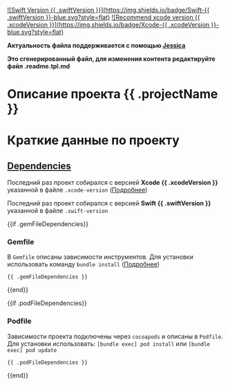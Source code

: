 [![Swift Version {{ .swiftVersion }}](https://img.shields.io/badge/Swift-{{ .swiftVersion }}-blue.svg?style=flat)](https://developer.apple.com/swift)
[![Recommend xcode version {{ .xcodeVersion }}](https://img.shields.io/badge/Xcode-{{ .xcodeVersion }}-blue.svg?style=flat)](https://developer.apple.com/ios)

**Актуальность файла поддерживается с помощью [Jessica](https://github.com/daskioff/jessica)**

**Это сгенерированный файл, для изменения контента редактируйте файл .readme.tpl.md**

# Описание проекта {{ .projectName }}

# Краткие данные по проекту

## [Dependencies](https://ios-factor.com/dependencies)
Последний раз проект собирался с версией **Xcode {{ .xcodeVersion }}** указанной в файле `.xcode-version` ([Подробнее](https://github.com/fastlane/ci/blob/master/docs/xcode-version.md))

Последний раз проект собирался с версией **Swift {{ .swiftVersion }}** указанной в файле `.swift-version`

{{if .gemFileDependencies}}
### Gemfile
В `Gemfile` описаны зависимости инструментов. Для установки использовать команду `bundle install` ([Подробнее](https://bundler.io/))
```
{{ .gemFileDependencies }}
```
{{end}}

{{if .podFileDependencies}}
### Podfile
Зависимости проекта подключены через `cocoapods` и описаны в `Podfile`. Для установки использовать: `[bundle exec] pod install` или `[bundle exec] pod update`
```
{{ .podFileDependencies }}
```
{{end}}
